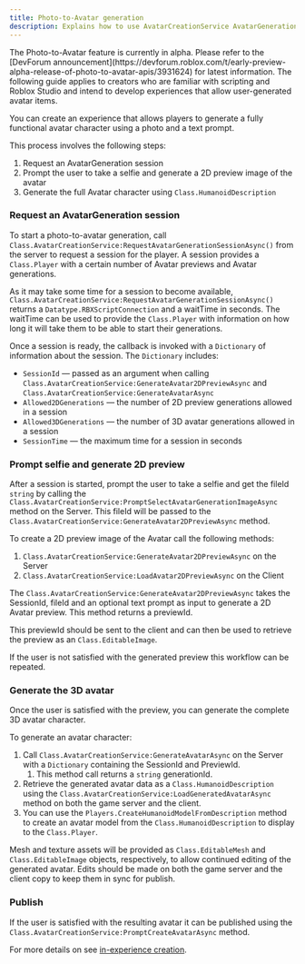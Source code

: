 ```yaml
---
title: Photo-to-Avatar generation 
description: Explains how to use AvatarCreationService AvatarGeneration APIs to prompt users to generate Avatars from photos in experience. 
---
```


<Alert severity = 'success'>
The Photo-to-Avatar feature is currently in alpha. Please refer to the [DevForum announcement](https://devforum.roblox.com/t/early-preview-alpha-release-of-photo-to-avatar-apis/3931624) for latest information.
</Alert>

<Alert severity = 'warning'>
The following guide applies to creators who are familiar with scripting and Roblox Studio and intend to develop experiences that allow user-generated avatar items.
</Alert>

You can create an experience that allows players to generate a fully functional avatar character using a photo and a text prompt.

This process involves the following steps:

1. Request an AvatarGeneration session
2. Prompt the user to take a selfie and generate a 2D preview image of the avatar
3. Generate the full Avatar character using `Class.HumanoidDescription`

### Request an AvatarGeneration session

To start a photo-to-avatar generation, call `Class.AvatarCreationService:RequestAvatarGenerationSessionAsync()` from the server to request a session for the player. A session provides a `Class.Player` with a certain number of Avatar previews and Avatar generations.

As it may take some time for a session to become available, `Class.AvatarCreationService:RequestAvatarGenerationSessionAsync()` returns a `Datatype.RBXScriptConnection` and a waitTime in seconds. The waitTime can be used to provide the `Class.Player` with information on how long it will take them to be able to start their generations.

Once a session is ready, the callback is invoked with a `Dictionary` of information about the session. The `Dictionary` includes:

- `SessionId` — passed as an argument when calling `Class.AvatarCreationService:GenerateAvatar2DPreviewAsync` and `Class.AvatarCreationService:GenerateAvatarAsync`
- `Allowed2DGenerations` — the number of 2D preview generations allowed in a session
- `Allowed3DGenerations` — the number of 3D avatar generations allowed in a session
- `SessionTime` — the maximum time for a session in seconds

### Prompt selfie and generate 2D preview

After a session is started, prompt the user to take a selfie and get the fileId `string` by calling the `Class.AvatarCreationService:PromptSelectAvatarGenerationImageAsync` method on the Server. This fileId will be passed to the `Class.AvatarCreationService:GenerateAvatar2DPreviewAsync` method.

To create a 2D preview image of the Avatar call the following methods:

1. `Class.AvatarCreationService:GenerateAvatar2DPreviewAsync` on the Server
2. `Class.AvatarCreationService:LoadAvatar2DPreviewAsync` on the Client

The `Class.AvatarCreationService:GenerateAvatar2DPreviewAsync` takes the SessionId, fileId and an optional text prompt as input to generate a 2D Avatar preview. This method returns a previewId.

This previewId should be sent to the client and can then be used to retrieve the preview as an `Class.EditableImage`.

If the user is not satisfied with the generated preview this workflow can be repeated.

### Generate the 3D avatar

Once the user is satisfied with the preview, you can generate the complete 3D avatar character.

To generate an avatar character:

1. Call `Class.AvatarCreationService:GenerateAvatarAsync` on the Server with a `Dictionary` containing the SessionId and PreviewId.
   1. This method call returns a `string` generationId.
2. Retrieve the generated avatar data as a `Class.HumanoidDescription` using the `Class.AvatarCreationService:LoadGeneratedAvatarAsync` method on both the game server and the client.
3. You can use the `Players.CreateHumanoidModelFromDescription` method to create an avatar model from the `Class.HumanoidDescription` to display to the `Class.Player`.

Mesh and texture assets will be provided as `Class.EditableMesh` and `Class.EditableImage` objects, respectively, to allow continued editing of the generated avatar. Edits should be made on both the game server and the client copy to keep them in sync for publish.

### Publish

If the user is satisfied with the resulting avatar it can be published using the `Class.AvatarCreationService:PromptCreateAvatarAsync` method.

For more details on see [in-experience creation](./in-experience-creation.md).
